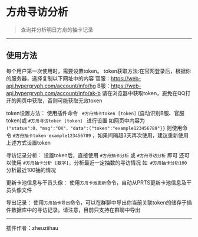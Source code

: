 # 方舟寻访分析
> 查询并分析明日方舟的抽卡记录

---
## 使用方法
每个用户第一次使用时，需要设置token。
token获取方法:在官网登录后，根据你的服务器，选择复制以下网址中的内容
官服：https://web-api.hypergryph.com/account/info/hg
B服：https://web-api.hypergryph.com/account/info/ak-b
请在浏览器中获取token，避免在QQ打开的网页中获取，否则可能获取无效token

token设置方法：
使用插件命令 ` #方舟抽卡token [token]` (自动识别B服、官服token)或 `#方舟寻访token [token] ` 进行设置
如网页中内容为
`("status":0，"msg":"OK"，"data":("token":"example123456789"}}`
则使用命令 `#方舟抽卡token example123456789` ，如果间隔超3天再次使用，建议重新使用上述方式设置token

寻访记录分析：
设置token后，直接使用 `#方舟抽卡分析` 或 `#方舟寻访分析` 即可
还可以使用 `#方舟抽卡分析 [数字]`，分析最近一定抽数的寻访情况
如` #方舟抽卡分析100` 分析最近100抽的情况

更新卡池信息与干员头像：
使用`方舟卡池更新`命令，自动从PRTS更新卡池信息及干员头像文件

导出记录：
使用`方舟抽卡导出`命令，可以在群聊中导出你当前关联token的储存于插件数据库中的寻访记录。请注意，目前只支持在群聊中导出


---
插件作者：zheuziihau